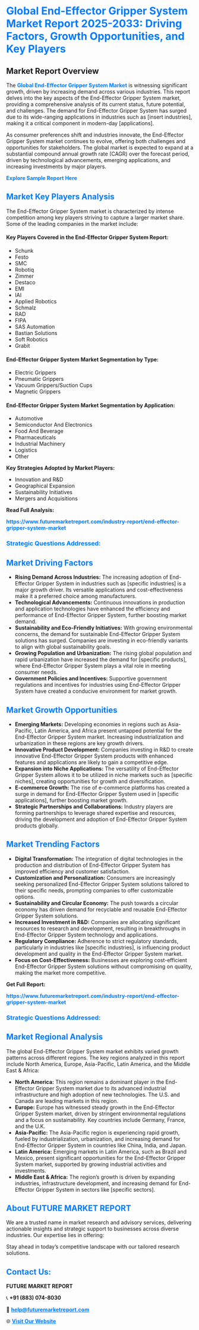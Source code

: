 <h1 style="color: #007BFF;">Global End-Effector Gripper System Market Report 2025-2033: Driving Factors, Growth Opportunities, and Key Players</h1>

<section id="overview">
<h2>Market Report Overview</h2>
<p>The <a href="https://www.futuremarketreport.com/industry-report/end-effector-gripper-system-market" style="color: #007BFF; text-decoration: none;"><strong>Global End-Effector Gripper System Market</strong></a> is witnessing significant growth, driven by increasing demand across various industries. This report delves into the key aspects of the End-Effector Gripper System market, providing a comprehensive analysis of its current status, future potential, and challenges. The demand for End-Effector Gripper System has surged due to its wide-ranging applications in industries such as [insert industries], making it a critical component in modern-day [applications].</p>
<p>As consumer preferences shift and industries innovate, the End-Effector Gripper System market continues to evolve, offering both challenges and opportunities for stakeholders. The global market is expected to expand at a substantial compound annual growth rate (CAGR) over the forecast period, driven by technological advancements, emerging applications, and increasing investments by major players.</p>
</section>

<section id="overview">
<p><a href="https://www.futuremarketreport.com/request-sample/reportId=46554" style="color: #007BFF; text-decoration: none;"><strong>Explore Sample Report Here</strong></a></p>
</section>

<section id="key-players">
<h2 style="color: #007BFF;">Market Key Players Analysis</h2>
<p>The End-Effector Gripper System market is characterized by intense competition among key players striving to capture a larger market share. Some of the leading companies in the market include:</p>
<h4>Key Players Covered in the End-Effector Gripper System Report:</h4>
<ul><li>Schunk</li><li>Festo</li><li>SMC</li><li>Robotiq</li><li>Zimmer</li><li>Destaco</li><li>EMI</li><li>IAI</li><li>Applied Robotics</li><li>Schmalz</li><li>RAD</li><li>FIPA</li><li>SAS Automation</li><li>Bastian Solutions</li><li>Soft Robotics</li><li>Grabit</li></ul>
<h4>End-Effector Gripper System Market Segmentation by Type:</h4>
<ul><li>Electric Grippers</li><li>Pneumatic Grippers</li><li>Vacuum Grippers/Suction Cups</li><li>Magnetic Grippers</li></ul>

<h4>End-Effector Gripper System Market Segmentation by Application:</h4>
<ul><li>Automotive</li><li>Semiconductor And Electronics</li><li>Food And Beverage</li><li>Pharmaceuticals</li><li>Industrial Machinery</li><li>Logistics</li><li>Other</li></ul>
<p><strong>Key Strategies Adopted by Market Players:</strong></p>
<ul>
<li>Innovation and R&D</li>
<li>Geographical Expansion</li>
<li>Sustainability Initiatives</li>
<li>Mergers and Acquisitions</li>
</ul>
</section>

<section>
<p><strong>Read Full Analysis: </strong></p><a href="https://www.futuremarketreport.com/industry-report/end-effector-gripper-system-market" style="color: #007BFF; text-decoration: none;"><strong>https://www.futuremarketreport.com/industry-report/end-effector-gripper-system-market</strong></a>
<h3 style="color: #007BFF;">Strategic Questions Addressed:</h3>
</section>

<section id="driving-factors">
<h2 style="color: #007BFF;">Market Driving Factors</h2>
<ul>
<li><strong>Rising Demand Across Industries:</strong> The increasing adoption of End-Effector Gripper System in industries such as [specific industries] is a major growth driver. Its versatile applications and cost-effectiveness make it a preferred choice among manufacturers.</li>
<li><strong>Technological Advancements:</strong> Continuous innovations in production and application technologies have enhanced the efficiency and performance of End-Effector Gripper System, further boosting market demand.</li>
<li><strong>Sustainability and Eco-Friendly Initiatives:</strong> With growing environmental concerns, the demand for sustainable End-Effector Gripper System solutions has surged. Companies are investing in eco-friendly variants to align with global sustainability goals.</li>
<li><strong>Growing Population and Urbanization:</strong> The rising global population and rapid urbanization have increased the demand for [specific products], where End-Effector Gripper System plays a vital role in meeting consumer needs.</li>
<li><strong>Government Policies and Incentives:</strong> Supportive government regulations and incentives for industries using End-Effector Gripper System have created a conducive environment for market growth.</li>
</ul>
</section>

<section id="growth-opportunities">
<h2 style="color: #007BFF;">Market Growth Opportunities</h2>
<ul>
<li><strong>Emerging Markets:</strong> Developing economies in regions such as Asia-Pacific, Latin America, and Africa present untapped potential for the End-Effector Gripper System market. Increasing industrialization and urbanization in these regions are key growth drivers.</li>
<li><strong>Innovative Product Development:</strong> Companies investing in R&D to create innovative End-Effector Gripper System products with enhanced features and applications are likely to gain a competitive edge.</li>
<li><strong>Expansion into Niche Applications:</strong> The versatility of End-Effector Gripper System allows it to be utilized in niche markets such as [specific niches], creating opportunities for growth and diversification.</li>
<li><strong>E-commerce Growth:</strong> The rise of e-commerce platforms has created a surge in demand for End-Effector Gripper System used in [specific applications], further boosting market growth.</li>
<li><strong>Strategic Partnerships and Collaborations:</strong> Industry players are forming partnerships to leverage shared expertise and resources, driving the development and adoption of End-Effector Gripper System products globally.</li>
</ul>
</section>

<section id="trending-factors">
<h2 style="color: #007BFF;">Market Trending Factors</h2>
<ul>
<li><strong>Digital Transformation:</strong> The integration of digital technologies in the production and distribution of End-Effector Gripper System has improved efficiency and customer satisfaction.</li>
<li><strong>Customization and Personalization:</strong> Consumers are increasingly seeking personalized End-Effector Gripper System solutions tailored to their specific needs, prompting companies to offer customizable options.</li>
<li><strong>Sustainability and Circular Economy:</strong> The push towards a circular economy has driven demand for recyclable and reusable End-Effector Gripper System solutions.</li>
<li><strong>Increased Investment in R&D:</strong> Companies are allocating significant resources to research and development, resulting in breakthroughs in End-Effector Gripper System technology and applications.</li>
<li><strong>Regulatory Compliance:</strong> Adherence to strict regulatory standards, particularly in industries like [specific industries], is influencing product development and quality in the End-Effector Gripper System market.</li>
<li><strong>Focus on Cost-Effectiveness:</strong> Businesses are exploring cost-efficient End-Effector Gripper System solutions without compromising on quality, making the market more competitive.</li>
</ul>
</section>

<section>
<p><strong>Get Full Report: </strong></p><a href="https://www.futuremarketreport.com/industry-report/end-effector-gripper-system-market" style="color: #007BFF; text-decoration: none;"><strong>https://www.futuremarketreport.com/industry-report/end-effector-gripper-system-market</strong></a>
<h3 style="color: #007BFF;">Strategic Questions Addressed:</h3>
</section>


<section id="regional-analysis">
<h2 style="color: #007BFF;">Market Regional Analysis</h2>
<p>The global End-Effector Gripper System market exhibits varied growth patterns across different regions. The key regions analyzed in this report include North America, Europe, Asia-Pacific, Latin America, and the Middle East & Africa:</p>
<ul>
<li><strong>North America:</strong> This region remains a dominant player in the End-Effector Gripper System market due to its advanced industrial infrastructure and high adoption of new technologies. The U.S. and Canada are leading markets in this region.</li>
<li><strong>Europe:</strong> Europe has witnessed steady growth in the End-Effector Gripper System market, driven by stringent environmental regulations and a focus on sustainability. Key countries include Germany, France, and the U.K.</li>
<li><strong>Asia-Pacific:</strong> The Asia-Pacific region is experiencing rapid growth, fueled by industrialization, urbanization, and increasing demand for End-Effector Gripper System in countries like China, India, and Japan.</li>
<li><strong>Latin America:</strong> Emerging markets in Latin America, such as Brazil and Mexico, present significant opportunities for the End-Effector Gripper System market, supported by growing industrial activities and investments.</li>
<li><strong>Middle East & Africa:</strong> The region’s growth is driven by expanding industries, infrastructure development, and increasing demand for End-Effector Gripper System in sectors like [specific sectors].</li>
</ul>
</section>

<footer>
<h2 style="color: #007BFF;">About FUTURE MARKET REPORT</h2>
<p>We are a trusted name in market research and advisory services, delivering actionable insights and strategic support to businesses across diverse industries. Our expertise lies in offering:</p>

<p>Stay ahead in today’s competitive landscape with our tailored research solutions.</p>

<h2 style="color: #007BFF;">Contact Us:</h2>
<p><strong>FUTURE MARKET REPORT</strong></p>
<p>📞 <strong>+91 (883) 074-8030</strong></p>
<p>📧 <strong><a href="mailto:help@futuremarketreport.com" style="color: #007BFF;">help@futuremarketreport.com</a></strong></p>
<p>🌐 <strong><a href="https://www.futuremarketreport.com/" style="color: #007BFF;">Visit Our Website</a></strong></p>
</footer>